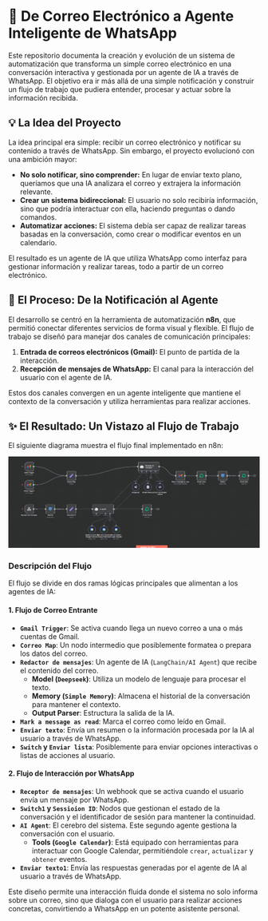 # 🤖 De Correo Electrónico a Agente Inteligente de WhatsApp

Este repositorio documenta la creación y evolución de un sistema de automatización que transforma un simple correo electrónico en una conversación interactiva y gestionada por un agente de IA a través de WhatsApp. El objetivo era ir más allá de una simple notificación y construir un flujo de trabajo que pudiera entender, procesar y actuar sobre la información recibida.

## 💡 La Idea del Proyecto

La idea principal era simple: recibir un correo electrónico y notificar su contenido a través de WhatsApp. Sin embargo, el proyecto evolucionó con una ambición mayor:

- **No solo notificar, sino comprender:** En lugar de enviar texto plano, queríamos que una IA analizara el correo y extrajera la información relevante.
- **Crear un sistema bidireccional:** El usuario no solo recibiría información, sino que podría interactuar con ella, haciendo preguntas o dando comandos.
- **Automatizar acciones:** El sistema debía ser capaz de realizar tareas basadas en la conversación, como crear o modificar eventos en un calendario.

El resultado es un agente de IA que utiliza WhatsApp como interfaz para gestionar información y realizar tareas, todo a partir de un correo electrónico.

## 🚀 El Proceso: De la Notificación al Agente

El desarrollo se centró en la herramienta de automatización **n8n**, que permitió conectar diferentes servicios de forma visual y flexible. El flujo de trabajo se diseñó para manejar dos canales de comunicación principales:

1.  **Entrada de correos electrónicos (Gmail):** El punto de partida de la interacción.
2.  **Recepción de mensajes de WhatsApp:** El canal para la interacción del usuario con el agente de IA.

Estos dos canales convergen en un agente inteligente que mantiene el contexto de la conversación y utiliza herramientas para realizar acciones.

## ✨ El Resultado: Un Vistazo al Flujo de Trabajo

El siguiente diagrama muestra el flujo final implementado en n8n:

![Flujo de trabajo en n8n](workflow_image.png "Captura del flujo de trabajo final en n8n")

### Descripción del Flujo

El flujo se divide en dos ramas lógicas principales que alimentan a los agentes de IA:

#### 1. Flujo de Correo Entrante
- **`Gmail Trigger`**: Se activa cuando llega un nuevo correo a una o más cuentas de Gmail.
- **`Correo Map`**: Un nodo intermedio que posiblemente formatea o prepara los datos del correo.
- **`Redactor de mensajes`**: Un agente de IA (`LangChain/AI Agent`) que recibe el contenido del correo.
    - **Model (`Deepseek`)**: Utiliza un modelo de lenguaje para procesar el texto.
    - **Memory (`Simple Memory`)**: Almacena el historial de la conversación para mantener el contexto.
    - **Output Parser**: Estructura la salida de la IA.
- **`Mark a message as read`**: Marca el correo como leído en Gmail.
- **`Enviar texto`**: Envía un resumen o la información procesada por la IA al usuario a través de WhatsApp.
- **`Switch` y `Enviar lista`**: Posiblemente para enviar opciones interactivas o listas de acciones al usuario.

#### 2. Flujo de Interacción por WhatsApp
- **`Receptor de mensajes`**: Un webhook que se activa cuando el usuario envía un mensaje por WhatsApp.
- **`Switch1` y `Sessioion ID`**: Nodos que gestionan el estado de la conversación y el identificador de sesión para mantener la continuidad.
- **`AI Agent`**: El cerebro del sistema. Este segundo agente gestiona la conversación con el usuario.
    - **Tools (`Google Calendar`)**: Está equipado con herramientas para interactuar con Google Calendar, permitiéndole `crear`, `actualizar` y `obtener` eventos.
- **`Enviar texto1`**: Envía las respuestas generadas por el agente de IA al usuario a través de WhatsApp.

Este diseño permite una interacción fluida donde el sistema no solo informa sobre un correo, sino que dialoga con el usuario para realizar acciones concretas, convirtiendo a WhatsApp en un potente asistente personal.
